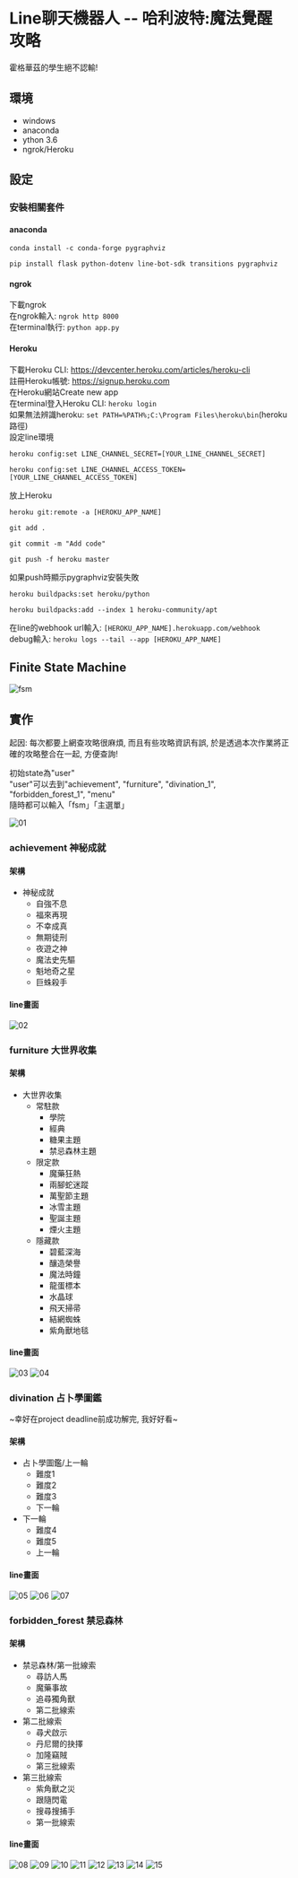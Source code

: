 # Line聊天機器人 -- 哈利波特:魔法覺醒 攻略
霍格華茲的學生絕不認輸!

## 環境
* windows
* anaconda
* ython 3.6
* ngrok/Heroku

## 設定

### 安裝相關套件

#### anaconda
```
conda install -c conda-forge pygraphviz

pip install flask python-dotenv line-bot-sdk transitions pygraphviz
```

#### ngrok
下載ngrok <br>
在ngrok輸入: `ngrok http 8000` <br>
在terminal執行: `python app.py` <br>

#### Heroku
下載Heroku CLI: https://devcenter.heroku.com/articles/heroku-cli <br>
註冊Heroku帳號: https://signup.heroku.com <br>
在Heroku網站Create new app <br>
在terminal登入Heroku CLI: `heroku login` <br>
如果無法辨識heroku: `set PATH=%PATH%;C:\Program Files\heroku\bin`(heroku路徑) <br>
設定line環境
```
heroku config:set LINE_CHANNEL_SECRET=[YOUR_LINE_CHANNEL_SECRET]

heroku config:set LINE_CHANNEL_ACCESS_TOKEN=[YOUR_LINE_CHANNEL_ACCESS_TOKEN]
```
放上Heroku
```
heroku git:remote -a [HEROKU_APP_NAME]

git add .

git commit -m "Add code"

git push -f heroku master
```
如果push時顯示pygraphviz安裝失敗
```
heroku buildpacks:set heroku/python

heroku buildpacks:add --index 1 heroku-community/apt
```
在line的webhook url輸入: `[HEROKU_APP_NAME].herokuapp.com/webhook` <br>
debug輸入: `heroku logs --tail --app [HEROKU_APP_NAME]` <br>

## Finite State Machine
![fsm](./fsm.png)

## 實作
起因: 每次都要上網查攻略很麻煩, 而且有些攻略資訊有誤, 於是透過本次作業將正確的攻略整合在一起, 方便查詢! <br>

初始state為"user" <br>
"user"可以去到"achievement", "furniture", "divination_1", "forbidden_forest_1", "menu" <br>
隨時都可以輸入「fsm」「主選單」 <br>

![01](./img/01.PNG)

### achievement 神秘成就

#### 架構
* 神秘成就
	* 自強不息
	* 福來再現
	* 不幸成真
	* 無期徒刑
	* 夜遊之神
	* 魔法史先驅
	* 魁地奇之星
	* 巨蛛殺手

#### line畫面
![02](./img/02.PNG)

### furniture 大世界收集

#### 架構
* 大世界收集
	* 常駐款
		* 學院
		* 經典
		* 糖果主題
		* 禁忌森林主題
	* 限定款
		* 魔藥狂熱
		* 兩腳蛇迷蹤
		* 萬聖節主題
		* 冰雪主題
		* 聖誕主題
		* 煙火主題
	* 隱藏款
		* 碧藍深海
		* 釀造榮譽
		* 魔法時鐘
		* 龍蛋標本
		* 水晶球
		* 飛天掃帚
		* 結網蜘蛛
		* 紫角獸地毯

#### line畫面
![03](./img/03.PNG)
![04](./img/04.PNG)

### divination 占卜學圖鑑
~幸好在project deadline前成功解完, 我好好看~

#### 架構
* 占卜學圖鑑/上一輪
	* 難度1
	* 難度2
	* 難度3
	* 下一輪
* 下一輪
	* 難度4
	* 難度5
	* 上一輪

#### line畫面
![05](./img/05.PNG)
![06](./img/06.PNG)
![07](./img/07.PNG)

### forbidden_forest 禁忌森林

#### 架構
* 禁忌森林/第一批線索
	* 尋訪人馬
	* 魔藥事故
	* 追尋獨角獸
	* 第二批線索
* 第二批線索
	* 尋犬啟示
	* 丹尼爾的抉擇
	* 加隆竊賊
	* 第三批線索
* 第三批線索
	* 紫角獸之災
	* 跟隨閃電
	* 搜尋搜捕手
	* 第一批線索

#### line畫面
![08](./img/08.PNG)
![09](./img/09.PNG)
![10](./img/10.PNG)
![11](./img/11.PNG)
![12](./img/12.PNG)
![13](./img/13.PNG)
![14](./img/14.PNG)
![15](./img/15.PNG)
